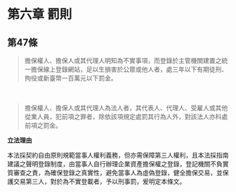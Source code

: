 # 第六章 罰則

## 第47條　

>擔保權人、擔保人或其代理人明知為不實事項，而登錄於主管機關建置之統一擔保線上登錄網站，足以生損害於公眾或他人者，處三年以下有期徒刑、拘役或新臺幣一百萬元以下罰金。

　　
>擔保權人、擔保人或其代理人為法人者，其代表人、代理人、受雇人或其他從業人員，犯前項之罪者，除依該項規定處罰其行為人外，對該法人亦科處前項之罰金。


**立法理由**

本法採契約自由原則規範當事人權利義務，但亦需保障第三人權利，且本法採指南建議之聲明登錄制度，由當事人自行辦理企業資產擔保權之登錄，登記機關不負實質審查之責，為確保登錄之真實性，避免當事人為虛偽登錄，健全擔保交易，並保護交易第三人，對於為不實登載者，予以刑事罰，爰明定本條文。
